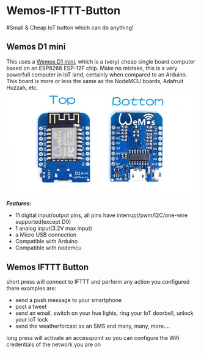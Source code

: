 # Wemos-IFTTT-Button
#Small &amp; Cheap IoT button which can do anything!

## Wemos D1 mini
This uses a [Wemos D1 mini](https://www.wemos.cc/product/d1-mini.html), which is a (very) cheap single board
computer based on an ESP8266 ESP-12F chip. Make no mistake, this is a very
powerfull computer in IoT land, certainly when compared to an Arduino.
This board is more or less the same as the NodeMCU boards, Adafruit Huzzah, etc.
![Wemos D1 Mini](/images/Wemos_D1_mini.jpg)
*__Features:__*
- 11 digital input/output pins, all pins have interrupt/pwm/I2C/one-wire supported(except D0)
- 1 analog input(3.2V max input)
- a Micro USB connection
- Compatible with Arduino
- Compatible with nodemcu

## Wemos IFTTT Button
short press will connect to IFTTT and perform any action you configured there
examples are:
- send a push message to your smartphone
- post a tweet
- send an email, switch on your hue lights, ring your IoT doorbell, unlock your IoT lock
- send the weatherforcast as an SMS
and many, many, more....

long press will activate an accesspoint so you can configure the Wifi credentials of the network you are on
